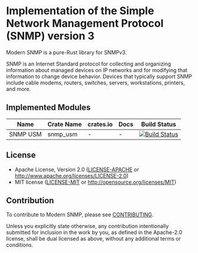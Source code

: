 # Implementation of the Simple Network Management Protocol (SNMP) version 3

Modern SNMP is a pure-Rust library for SNMPv3.

SNMP is an Internet Standard protocol for collecting and organizing information about managed devices on IP networks and for modifying that information to change device behavior. Devices that typically support SNMP include cable modems, routers, switches, servers, workstations, printers, and more.

## Implemented Modules

| Name | Crate Name | crates.io | Docs | Build Status |
|------|------------|-----------|------|--------------|
|SNMP USM|snmp_usm|-|-|[![Build Status](https://travis-ci.org/davedufresne/modern_snmp.svg?branch=master)](https://travis-ci.org/davedufresne/modern_snmp)|

## License

* Apache License, Version 2.0 ([LICENSE-APACHE](LICENSE-APACHE) or <http://www.apache.org/licenses/LICENSE-2.0>)
* MIT license ([LICENSE-MIT](LICENSE-MIT) or <http://opensource.org/licenses/MIT>)

## Contribution

To contribute to Modern SNMP, please see [CONTRIBUTING](CONTRIBUTING.md).

Unless you explicitly state otherwise, any contribution intentionally submitted for inclusion in the work by you, as defined in the Apache-2.0 license, shall be dual licensed as above, without any additional terms or conditions.
